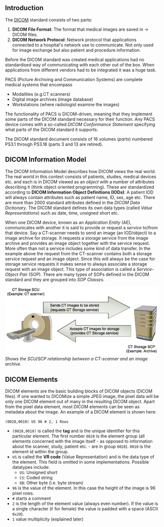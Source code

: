 ## Introduction
The [DICOM](http://dicom.nema.org/standard.html) standard consists of two parts:
  1. **DICOM File Format**: The format that medical images are saved in -> DICOM files.
  2. **DICOM Network Protocol**:  Network protocol that applications connected to a hospital's network use to communicate. Not only used for image exchange but also patient and procedure information.

Before the DICOM standard was created medical applications had no standardised way of communicating with each other out of the box. When applications from different vendors had to be integrated it was a huge task.

PACS (Picture Archiving and Communication Systems) are complete medical systems that encompass
- Modalities (e.g.CT scanners)
- Digital image archives (image database)
- Workstations (where radiologist examine the images)

The functionality of PACS is DICOM-driven, meaning that they implement some parts of the DICOM standard necessary for their function. Any PACS device comes with a so-called *DICOM Conformance Statement* specifying what parts of the DICOM standard it supports.

The DICOM standard document consists of 16 volumes (*parts*) numbered PS3.1 through PS3.18 (parts 3 and 13 are retired).

## DICOM Information Model
The DICOM Information Model describes how DICOM views the real world. The real world in this context consists of patients, studies, medical devices etc. and each is in DICOM viewed as an *object* with a number of attributes describing it (think object oriented programming). These are standardized according to **DICOM Information Object Definitions (IODs)**: A patient IOD will always contain attributes such as patient name, ID, sex, age etc.
There are more than 2000 standard attributes defined in the *DICOM Data Dictionary*. The DICOM standard defines its own data types (called *Value Representations*) such as date, time, unsigned short etc.

When one DICOM device, known as an *Application Entity* (AE), communicates with another it is said to provide or request a *service* to/from that device. Say a CT-scanner needs to send an image (an IOD/object) to a image archive for storage. It requests a storage service from the image archive and provides an image object together with the service request.
More often than not a service includes some kind of data transfer. In the example above the request from the CT-scanner contains both a storage service request and an image object. Since this will always be the case for storage service requests it makes sense to always associate a storage request with an image object. This type of association is called a *Service-Object Pair* (SOP). There are many types of SOPs defined in the DICOM standard and they are grouped into *SOP Classes*.

![](img/SCU_SCP_relationship.png)
*Shows the SCU/SCP relationship between a CT-scanner and an image archive.*

## DICOM Elements
DICOM elements are the basic building blocks of DICOM objects (DICOM files). If one wanted to DICOMize a simple JPEG image, the pixel data will be only one DICOM element out of many in the resulting DICOM object. Apart from the pixel data element, most DICOM elements can be seen as metadata about the image. An example of a DICOM element is shown here:

`(0028,0010) US 96 # 2, 1 Rows`

- `(0028,0010)` is called the **tag** and is the unique identifier for this particular element. The first number `0028` is the element group (all elements concerned with the image itself - as opposed to information about the scanner, study, patient etc. - are in group `0028`). `0010` is the element id within the group.
- `US` is called the **VR code** (Value Representation) and is the data type of the element. This field is omitted in some implementations. Possible datatypes include:
    - `US`: Unsigned short
    - `CS`: Coded string
    - `OB`: Other byte (i.e. byte stream)
- `96` is the value of the element. In this case the height of the image is 96 pixel rows.
- `#` starts a comment
- `2` is the length of the element value (always even number). If the value is a single character (`F` for female) the value is padded with a space (ASCII `0x20`).
- `1` value multiplicity (explained later)

